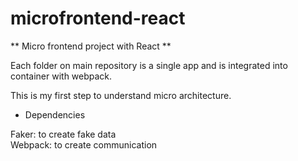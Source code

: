 # microfrontend-react

** Micro frontend project with React **

Each folder on main repository is a single app and is integrated into container with webpack.

This is my first step to understand micro architecture.

- Dependencies

Faker: to create fake data <br>
Webpack: to create communication
